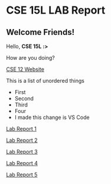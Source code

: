# CSE 15L LAB Report

## Welcome Friends!

Hello, **CSE 15L :>**

How are you doing? 

[CSE 12 Website](https://ucsd-cse12-sp22.github.io/)

This is a list of unordered things
- First
- Second
- Third
- Four
 - I made this change is VS Code


[Lab Report 1](https://omr272.github.io/cse15l-lab-reports/lab-report-1-week-2.html)

[Lab Report 2](https://omr272.github.io/cse15l-lab-reports/lab-report-2-week-4.html)

[Lab Report 3](https://omr272.github.io/cse15l-lab-reports/lab-report-3-week-6.html)

[Lab Report 4](https://omr272.github.io/cse15l-lab-reports/lab-report-4-week-8.html)

[Lab Report 5](https://omr272.github.io/cse15l-lab-reports/lab-report-5-week-10.html)





